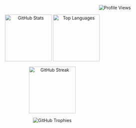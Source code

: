 <p align="right">
  <img
    src="https://komarev.com/ghpvc/?username=riicess&label=Profile%20Views&color=9C27B0&style=flat-square"
    alt="Profile Views"
  />
</p>
<p align="center">
  <img
    height="150"
    src="https://github-readme-stats.vercel.app/api?username=riicess&show_icons=true&include_all_commits=true&count_private=true&hide_border=true&locale=en&bg_color=0D1117&title_color=9C27B0&text_color=C9D1D9&icon_color=BB86FC"
    alt="GitHub Stats"
  />
  <img
    height="150"
    src="https://github-readme-stats.vercel.app/api/top-langs/?username=riicess&layout=compact&langs_count=6&hide_border=true&locale=en&bg_color=0D1117&title_color=9C27B0&text_color=C9D1D9"
    alt="Top Languages"
  />
</p>
<p align="center">
  <img
    height="150"
    src="https://streak-stats.demolab.com?user=riicess&theme=radical&hide_border=true&background=0D1117&ring=9C27B0&fire=BB86FC&currStreakLabel=BB86FC&sideNums=C9D1D9&sideLabels=9C27B0&dates=C9D1D9"
    alt="GitHub Streak"
  />
</p>
<p align="center">
  <img
    src="https://github-profile-trophy.vercel.app/?username=riicess&theme=radical&column=4&margin-w=10&margin-h=10&no-bg=true&no-frame=true&title=Commits,Experience,Stars,Followers"
    alt="GitHub Trophies"
  />
</p>
